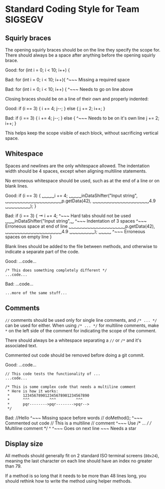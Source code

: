 # Standard Coding Style for Team SIGSEGV

## Squirly braces

The opening squirly braces should be on the line they specify the scope for.
There should always be a space after anything before the opening squirly brace.

Good:
    for (int i = 0; i < 10; i++) {

Bad:
    for (int i = 0; i < 10; i++){
                               ^~~~ Missing a required space

Bad:
    for (int i = 0; i < 10; i++)
    {
    ^~~~ Needs to go on line above

Closing braces should be on a line of their own and properly indented:

Good:
    if (i == 3) {
        i += 4;
        j--;
    }
    else {
        j += 2;
        i++;
    }

Bad:
    if (i == 3) {
        i += 4;
        j--;
    } else {
    ^~~~ Needs to be on it's own line
        j += 2;
        i++;
    }

This helps keep the scope visible of each block, without sacrificing vertical
space.

## Whitespace

Spaces and newlines are the only whitespace allowed. The indentation width
should be 4 spaces, except when aligning multiline statements.

No erroneous whitespace should be used, such as at the end of a line or on
blank lines.

Good:
    if (i == 3) {
    ␣␣␣␣i += 4;
    ␣␣␣␣inDataShifter("Input string",
    ␣␣␣␣␣␣␣␣␣␣␣␣␣␣␣␣␣␣p.getData(42),
    ␣␣␣␣␣␣␣␣␣␣␣␣␣␣␣␣␣␣4.9
    ␣␣␣␣␣␣␣␣);
    }

Bad:
    if (i == 3) {
    ⇥   i += 4;
    ^~~~ Hard tabs should not be used
    ␣␣␣inDataShifter("Input string",␣
    ^~~~ Indentation of 3 spaces    ^~~~ Erroneous space at end of line
    ␣␣␣␣␣␣␣␣␣␣␣␣␣␣␣␣␣␣p.getData(42),
    ␣␣␣␣␣␣␣␣␣␣␣␣␣␣␣␣␣␣4.9
    ␣␣␣␣␣␣␣␣);
    ␣␣␣␣
    ^~~~ Erroneous spaces on empty line
    }

Blank lines should be added to the file between methods, and otherwise to
indicate a separate part of the code.

Good:
    ...code...

    /* This does something completely different */
    ...code...

Bad:
    ...code...

    ...more of the same stuff...

## Comments

`//` comments should be used only for single line comments, and `/* ... */`
can be used for either. When using `/* ... */` for multiline comments, make `*`
on the left side of the comment for indicating the scope of the comment.

There should always be a whitespace separating a `//` or `/*` and it's
associated text.

Commented out code should be removed before doing a git commit.

Good:
    ...code...

    // This code tests the functionality of ...
    ...code...

    /* This is some complex code that needs a multiline comment
     * Here is how it works:
     *      123456789012345678901234567890
     *      ^^^         ^^^         ^^^
     *      pqr-------->pqr-------->pqr-->
     */

Bad:
    //Hello
      ^~~~ Missing space before words
    // doMethod();
       ^~~~ Commented out code
    // This is a multiline
    // comment
       ^~~~ Use /* ... */
    /* Multiline
       comment */
    ^          ^~~~ Goes on next line
    \~~~ Needs a star

## Display size

All methods should generally fit on 2 standard ISO terminal screens (`80x24`),
meaning the last character on each line should have an index no greater than
79.

If a method is so long that it needs to be more than 48 lines long, you should
rethink how to write the method using helper methods.
